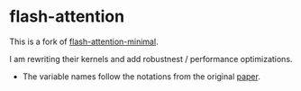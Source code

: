 # flash-attention

This is a fork of [flash-attention-minimal](https://github.com/tspeterkim/flash-attention-minimal).

I am rewriting their kernels and add robustnest / performance optimizations.

* The variable names follow the notations from the original [paper](https://arxiv.org/abs/2205.14135).
